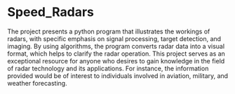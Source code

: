 # Speed_Radars
The project presents a python program that illustrates the workings of radars, with specific emphasis on signal processing, target detection, and imaging. By using algorithms, the program converts radar data into a visual format, which helps to clarify the radar operation. This project serves as an exceptional resource for anyone who desires to gain knowledge in the field of radar technology and its applications. For instance, the information provided would be of interest to individuals involved in aviation, military, and weather forecasting.
